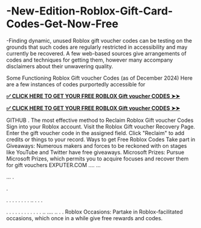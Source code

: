 # -New-Edition-Roblox-Gift-Card-Codes-Get-Now-Free
-Finding dynamic, unused Roblox gift voucher codes can be testing on the grounds that such codes are regularly restricted in accessibility and may currently be recovered. A few web-based sources give arrangements of codes and techniques for getting them, however many accompany disclaimers about their unwavering quality.

Some Functioning Roblox Gift voucher Codes (as of December 2024)
Here are a few instances of codes purportedly accessible for

**[✅ CLICK HERE TO GET YOUR FREE ROBLOX Gift voucher CODES ➤➤](https://tinyurl.com/latest-roblox-gift-cards)**

**[✅ CLICK HERE TO GET YOUR FREE ROBLOX Gift voucher CODES ➤➤](https://tinyurl.com/latest-roblox-gift-cards)**


GITHUB
.
The most effective method to Reclaim Roblox Gift voucher Codes
Sign into your Roblox account.
Visit the Roblox Gift voucher Recovery Page.
Enter the gift voucher code in the assigned field.
Click "Reclaim" to add credits or things to your record.
Ways to get Free Roblox Codes
Take part in Giveaways: Numerous makers and forces to be reckoned with on stages like YouTube and Twitter have free giveaways.
Microsoft Prizes: Pursue Microsoft Prizes, which permits you to acquire focuses and recover them for gift vouchers
EXPUTER.COM
....
...


...
.

.

.
.
.
.
.
.
.
.
..
.
.
.

.
.
.
.
.
.
.
.
.
.
.
.
..
....
..
.
.
Roblox Occasions: Partake in Roblox-facilitated occasions, which once in a while give free rewards and codes.
